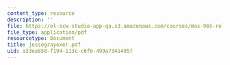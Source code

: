 ```yaml
---
content_type: resource
description: ''
file: https://ol-ocw-studio-app-qa.s3.amazonaws.com/courses/mas-965-relational-machines-spring-2005/a33ee858f194113cc6f6499a73414957_jessegrayexer.pdf
file_type: application/pdf
resourcetype: Document
title: jessegrayexer.pdf
uid: a33ee858-f194-113c-c6f6-499a73414957
---
```

